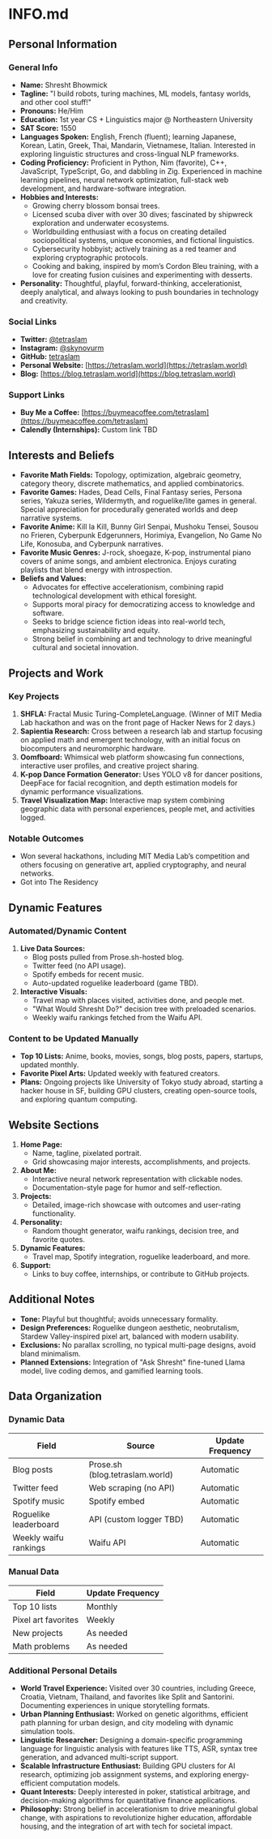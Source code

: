 # INFO.md

## Personal Information
### General Info
- **Name:** Shresht Bhowmick
- **Tagline:** "I build robots, turing machines, ML models, fantasy worlds, and other cool stuff!"
- **Pronouns:** He/Him
- **Education:** 1st year CS + Linguistics major @ Northeastern University
- **SAT Score:** 1550
- **Languages Spoken:** English, French (fluent); learning Japanese, Korean, Latin, Greek, Thai, Mandarin, Vietnamese, Italian. Interested in exploring linguistic structures and cross-lingual NLP frameworks.
- **Coding Proficiency:** Proficient in Python, Nim (favorite), C++, JavaScript, TypeScript, Go, and dabbling in Zig. Experienced in machine learning pipelines, neural network optimization, full-stack web development, and hardware-software integration.
- **Hobbies and Interests:**
  - Growing cherry blossom bonsai trees.
  - Licensed scuba diver with over 30 dives; fascinated by shipwreck exploration and underwater ecosystems.
  - Worldbuilding enthusiast with a focus on creating detailed sociopolitical systems, unique economies, and fictional linguistics.
  - Cybersecurity hobbyist; actively training as a red teamer and exploring cryptographic protocols.
  - Cooking and baking, inspired by mom’s Cordon Bleu training, with a love for creating fusion cuisines and experimenting with desserts.
- **Personality:** Thoughtful, playful, forward-thinking, accelerationist, deeply analytical, and always looking to push boundaries in technology and creativity.

### Social Links
- **Twitter:** [@tetraslam](https://twitter.com/tetraslam)
- **Instagram:** [@skynovurm](https://instagram.com/skynovurm)
- **GitHub:** [tetraslam](https://github.com/tetraslam)
- **Personal Website:** [https://tetraslam.world](https://tetraslam.world)
- **Blog:** [https://blog.tetraslam.world](https://blog.tetraslam.world)

### Support Links
- **Buy Me a Coffee:** [https://buymeacoffee.com/tetraslam](https://buymeacoffee.com/tetraslam)
- **Calendly (Internships):** Custom link TBD

## Interests and Beliefs
- **Favorite Math Fields:** Topology, optimization, algebraic geometry, category theory, discrete mathematics, and applied combinatorics.
- **Favorite Games:** Hades, Dead Cells, Final Fantasy series, Persona series, Yakuza series, Wildermyth, and roguelike/lite games in general. Special appreciation for procedurally generated worlds and deep narrative systems.
- **Favorite Anime:** Kill la Kill, Bunny Girl Senpai, Mushoku Tensei, Sousou no Frieren, Cyberpunk Edgerunners, Horimiya, Evangelion, No Game No Life, Konosuba, and Cyberpunk narratives.
- **Favorite Music Genres:** J-rock, shoegaze, K-pop, instrumental piano covers of anime songs, and ambient electronica. Enjoys curating playlists that blend energy with introspection.
- **Beliefs and Values:**
  - Advocates for effective accelerationism, combining rapid technological development with ethical foresight.
  - Supports moral piracy for democratizing access to knowledge and software.
  - Seeks to bridge science fiction ideas into real-world tech, emphasizing sustainability and equity.
  - Strong belief in combining art and technology to drive meaningful cultural and societal innovation.

## Projects and Work
### Key Projects
1. **SHFLA:** Fractal Music Turing-CompleteLanguage. (Winner of MIT Media Lab hackathon and was on the front page of Hacker News for 2 days.)
2. **Sapientia Research:** Cross between a research lab and startup focusing on applied math and emergent technology, with an initial focus on biocomputers and neuromorphic hardware.
3. **Oomfboard:** Whimsical web platform showcasing fun connections, interactive user profiles, and creative project sharing.
4. **K-pop Dance Formation Generator:** Uses YOLO v8 for dancer positions, DeepFace for facial recognition, and depth estimation models for dynamic performance visualizations.
5. **Travel Visualization Map:** Interactive map system combining geographic data with personal experiences, people met, and activities logged.

### Notable Outcomes
- Won several hackathons, including MIT Media Lab’s competition and others focusing on generative art, applied cryptography, and neural networks.
- Got into The Residency

## Dynamic Features
### Automated/Dynamic Content
1. **Live Data Sources:**
   - Blog posts pulled from Prose.sh-hosted blog.
   - Twitter feed (no API usage).
   - Spotify embeds for recent music.
   - Auto-updated roguelike leaderboard (game TBD).
2. **Interactive Visuals:**
   - Travel map with places visited, activities done, and people met.
   - "What Would Shresht Do?" decision tree with preloaded scenarios.
   - Weekly waifu rankings fetched from the Waifu API.

### Content to be Updated Manually
- **Top 10 Lists:** Anime, books, movies, songs, blog posts, papers, startups, updated monthly.
- **Favorite Pixel Arts:** Updated weekly with featured creators.
- **Plans:** Ongoing projects like University of Tokyo study abroad, starting a hacker house in SF, building GPU clusters, creating open-source tools, and exploring quantum computing.

## Website Sections
1. **Home Page:**
   - Name, tagline, pixelated portrait.
   - Grid showcasing major interests, accomplishments, and projects.
2. **About Me:**
   - Interactive neural network representation with clickable nodes.
   - Documentation-style page for humor and self-reflection.
3. **Projects:**
   - Detailed, image-rich showcase with outcomes and user-rating functionality.
4. **Personality:**
   - Random thought generator, waifu rankings, decision tree, and favorite quotes.
5. **Dynamic Features:**
   - Travel map, Spotify integration, roguelike leaderboard, and more.
6. **Support:**
   - Links to buy coffee, internships, or contribute to GitHub projects.

## Additional Notes
- **Tone:** Playful but thoughtful; avoids unnecessary formality.
- **Design Preferences:** Roguelike dungeon aesthetic, neobrutalism, Stardew Valley-inspired pixel art, balanced with modern usability.
- **Exclusions:** No parallax scrolling, no typical multi-page designs, avoid bland minimalism.
- **Planned Extensions:** Integration of "Ask Shresht" fine-tuned Llama model, live coding demos, and gamified learning tools.

## Data Organization
### Dynamic Data
| Field                | Source                                  | Update Frequency     |
|----------------------|-----------------------------------------|----------------------|
| Blog posts           | Prose.sh (blog.tetraslam.world)         | Automatic            |
| Twitter feed         | Web scraping (no API)                  | Automatic            |
| Spotify music        | Spotify embed                          | Automatic            |
| Roguelike leaderboard| API (custom logger TBD)                | Automatic            |
| Weekly waifu rankings| Waifu API                              | Automatic            |

### Manual Data
| Field                | Update Frequency     |
|----------------------|----------------------|
| Top 10 lists         | Monthly             |
| Pixel art favorites  | Weekly              |
| New projects         | As needed           |
| Math problems        | As needed           |

### Additional Personal Details
- **World Travel Experience:** Visited over 30 countries, including Greece, Croatia, Vietnam, Thailand, and favorites like Split and Santorini. Documenting experiences in unique storytelling formats.
- **Urban Planning Enthusiast:** Worked on genetic algorithms, efficient path planning for urban design, and city modeling with dynamic simulation tools.
- **Linguistic Researcher:** Designing a domain-specific programming language for linguistic analysis with features like TTS, ASR, syntax tree generation, and advanced multi-script support.
- **Scalable Infrastructure Enthusiast:** Building GPU clusters for AI research, optimizing job assignment systems, and exploring energy-efficient computation models.
- **Quant Interests:** Deeply interested in poker, statistical arbitrage, and decision-making algorithms for quantitative finance applications.
- **Philosophy:** Strong belief in accelerationism to drive meaningful global change, with aspirations to revolutionize higher education, affordable housing, and the integration of art with tech for societal impact.

